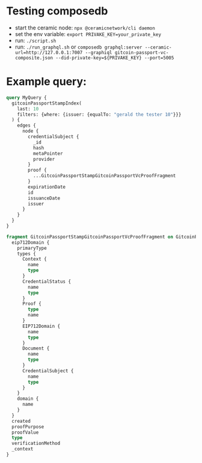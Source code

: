 # Testing composedb

- start the ceramic node: `npx @ceramicnetwork/cli daemon`
- set the env variable: `export PRIVAKE_KEY=your_private_key`
- run: `./script.sh`
- run: `./run_graphql.sh` or `composedb graphql:server --ceramic-url=http://127.0.0.1:7007 --graphiql gitcoin-passport-vc-composite.json --did-private-key=${PRIVAKE_KEY} --port=5005`


# Example query:
```graphql
query MyQuery {
  gitcoinPassportStampIndex(
    last: 10
    filters: {where: {issuer: {equalTo: "gerald the tester 10"}}}
  ) {
    edges {
      node {
        credentialSubject {
          _id
          hash
          metaPointer
          provider
        }
        proof {
          ...GitcoinPassportStampGitcoinPassportVcProofFragment
        }
        expirationDate
        id
        issuanceDate
        issuer
      }
    }
  }
}

fragment GitcoinPassportStampGitcoinPassportVcProofFragment on GitcoinPassportStampGitcoinPassportVcProof {
  eip712Domain {
    primaryType
    types {
      Context {
        name
        type
      }
      CredentialStatus {
        name
        type
      }
      Proof {
        type
        name
      }
      EIP712Domain {
        name
        type
      }
      Document {
        name
        type
      }
      CredentialSubject {
        name
        type
      }
    }
    domain {
      name
    }
  }
  created
  proofPurpose
  proofValue
  type
  verificationMethod
  _context
}
```